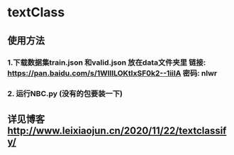 # textClass

## 使用方法

### 1.下载数据集train.json 和valid.json 放在data文件夹里 链接: https://pan.baidu.com/s/1WlllLOKtIxSF0k2--1iilA  密码: nlwr
### 2. 运行NBC.py (没有的包要装一下)



## 详见博客 http://www.leixiaojun.cn/2020/11/22/textclassify/